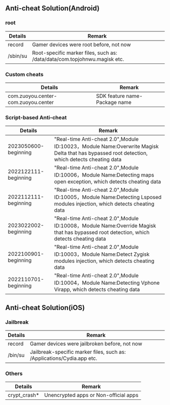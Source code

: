 ## Anti-cheat Solution(Android)

### root

| Details | Remark |
| ----- | ------ |
| record | Gamer devices were root before, not now |
| /sbin/su | Root-specific marker files, such as: /data/data/com.topjohnwu.magisk etc.  |

### Custom cheats

| Details | Remark |
| ------ | ------|
| com.zuoyou.center-com.zuoyou.center | SDK feature name-Package name |

### Script-based Anti-cheat

| Details | Remark |
| ----- | -----|
| 2023050600-beginning | "Real-time Anti-cheat 2.0",Module ID:10023，Module Name:Overwrite Magisk Delta that has bypassed root detection, which detects cheating data |
| 2022122111-beginning | "Real-time Anti-cheat 2.0",Module ID:10006，Module Name:Detecting maps open exception, which detects cheating data |
| 2022112111-beginning | "Real-time Anti-cheat 2.0",Module ID:10005，Module Name:Detecting Lsposed modules injection, which detects cheating data |
| 2023022002-beginning | "Real-time Anti-cheat 2.0",Module ID:10008，Module Name:Override Magisk that has bypassed root detection, which detects cheating data |
| 2022100901-beginning | "Real-time Anti-cheat 2.0",Module ID:10003，Module Name:Detect Zygisk modules injection, which detects cheating data |
| 2022110701-beginning | "Real-time Anti-cheat 2.0",Module ID:10004，Module Name:Detecting Vphone Virapp, which detects cheating data |

## Anti-cheat Solution(iOS)

### Jailbreak

| Details | Remark |
| ----- | ------ |
| record | Gamer devices were jailbroken before, not now |
| /bin/su | Jailbreak-specific marker files, such as: /Applications/Cydia.app etc. |

### Others

| Details | Remark |
| ----- | -----|
| crypt_crash* | Unencrypted apps or Non-official apps |
